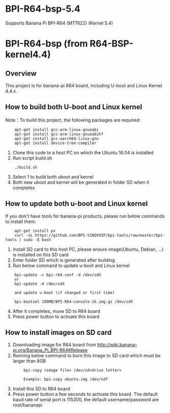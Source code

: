 # BPI-R64-bsp-5.4
Supports Banana Pi BPI-R64 (MT7622) (Kernel 5.4)



# BPI-R64-bsp (from R64-BSP-kernel4.4)

Overview
------------
This project is for banana-pi R64 board, including U-boot and Linux Kernel 4.4.x.

How to build both U-boot and Linux kernel
------------------------------------------
Note：To build this project, the following packages are required:
```
	apt-get install gcc-arm-linux-gnueabi
	apt-get install gcc-arm-linux-gnueabihf
	apt-get install gcc-aarch64-linux-gnu
	apt-get install device-tree-compiler
```
1. Clone this code to a host PC on which the Ubuntu 16.04 is installed
2. Run script build.sh
```
	./build.sh
```
3. Select 1 to build both uboot and kernel
4. Both new uboot and kernel will be generated in folder SD when it completes

How to update both u-boot and Linux kernel
--------------------------------------------
If you don't have tools for banana-pi products, please run below commands to install them:
```
	apt-get install pv
	curl -sL https://github.com/BPI-SINOVOIP/bpi-tools/raw/master/bpi-tools | sudo -E bash
```
1. Install SD card to this host PC, please ensure image(Ubuntu, Debian, ...) is installed on this SD card
2. Enter folder SD which is generated after building
3. Run below command to update u-boot and Linux kernel
```
	bpi-update -c bpi-r64.conf -d /dev/sdX
	or
	bpi-update -d /dev/sdX

	and update u-boot (if changed or first time)

	bpi-bootsel 100MB/BPI-R64-console-2k.img.gz /dev/sdX
```
4. After it completes, move SD to R64 board
5. Press power button to activate this board

How to install images on SD card
------------------------------------------
1. Downloading image for R64 board from http://wiki.banana-pi.org/Banana_Pi_BPI-R64#Release
2. Running below command to burn this image to SD card which must be larger than 8GB
```
		bpi-copy <image file> /dev/sd<drive letter>

		Example: bpi-copy ubuntu.img /dev/sdf
```
3. Install this SD to R64 board
4. Press power button a few seconds to activate this board. The default baud rate of serial port is 115200, the default username/password are root/bananapi
